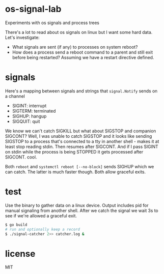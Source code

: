 # os-signal-lab
Experiments with os signals and process trees

There's a lot to read about os signals on linux but I want some hard data. Let's investigate:
- What signals are sent (if any) to processes on system reboot?
- How does a process send a reboot command to a parent and still exit before being restarted? Assuming we have a restart directive defined.

# signals
Here's a mapping between signals and strings that `signal.Notify` sends on a channel
- SIGINT: interrupt
- SIGTERM: terminated
- SIGHUP: hangup
- SIGQUIT: quit

We know we can't catch SIGKILL but what about SIGSTOP and companion SIGCONT? Well, I was unable to catch SIGSTOP and it looks like sending SIGSTOP to a process that's connected to a tty in another shell - makes it at least stop reading stdin. Then resumes after SIGCONT. And if I pass SIGINT on stdin while the process is being STOPPED it gets processed after SIGCONT. cool.

Both `reboot` and `systemctl reboot [--no-block]` sends SIGHUP which we can catch. The latter is much faster though. Both allow graceful exits.

# test
Use the binary to gather data on a linux device. Output includes pid for manual signaling from another shell. After we catch the signal we wait 3s to see if we're allowed a graceful exit.

````bash
$ go build
# run and optionally keep a record
$ ./signal-catcher 2>> catcher.log &
````

# license
MIT
